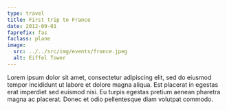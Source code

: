 ```yaml
---
type: travel
title: First trip to France
date: 2012-09-01
faprefix: fas
faclass: plane
image:
  src: ../../src/img/events/france.jpeg
  alt: Eiffel Tower
---
```

Lorem ipsum dolor sit amet, consectetur adipiscing elit, sed do eiusmod tempor incididunt ut labore et dolore magna aliqua. Est placerat in egestas erat imperdiet sed euismod nisi. Eu turpis egestas pretium aenean pharetra magna ac placerat. Donec et odio pellentesque diam volutpat commodo.